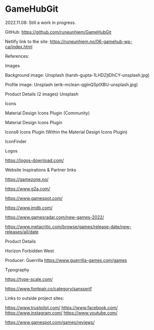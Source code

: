 # GameHubGit
2022.11.08:
Still a work in progress.

GitHub:
https://github.com/runeunhjem/GameHubGit

Netlify link to the site:
https://runeunhjem.no/06-gamehub-wp-ca/index.html

References:

Images

Background image:
Unsplash (harsh-gupta-1LHDZjtDhCY-unsplash.jpg)

Profile image:
Unsplash (erik-mclean-qgInQSplXBU-unsplash.jpg)

Product Details (2 images)
Unsplash


Icons

Material Design Icons Plugin (Community)

Material Design Icons Plugin

Icons8 Icons Plugin (Within the Material Design Icons Plugin)

IconFinder



Logos

https://logos-download.com/



Website Inspirations & Partner links

https://gamezone.no/

https://www.g2a.com/

https://www.gamespot.com/

https://www.imdb.com/

https://www.gamesradar.com/new-games-2022/

https://www.metacritic.com/browse/games/release-date/new-releases/all/date



Product Details

Horizon Forbidden West

Producer: Guerrilla
https://www.guerrilla-games.com/games



Typography

https://type-scale.com/

https://www.fontpair.co/category/sansserif


Links to outside project sites:

https://www.trustpilot.com/
https://www.facebook.com/
https://www.instagram.com/
https://www.youtube.com/

https://www.gamespot.com/games/reviews/



